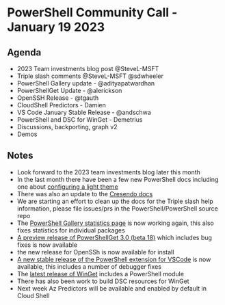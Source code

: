 # PowerShell Community Call - January 19 2023

## Agenda

- 2023 Team investments blog post @SteveL-MSFT
- Triple slash comments @SteveL-MSFT @sdwheeler
- PowerShell Gallery update - @adityapatwardhan
- PowerShellGet Update - @alerickson
- OpenSSH Release - @tgauth
- CloudShell Predictors - Damien
- VS Code January Stable Release - @andschwa
- PowerShell and DSC for WinGet - Demetrius
- Discussions, backporting, graph v2
- Demos

## Notes

- Look forward to the 2023 team investments blog later this month
- In the last month there have been a few new PowerShell docs including one about [configuring a light theme](https://learn.microsoft.com/en-us/powershell/scripting/learn/shell/using-light-theme?view=powershell-7.3)
- There was also an update to the [Cresendo docs](https://learn.microsoft.com/en-us/powershell/utility-modules/crescendo/overview?view=ps-modules)
- We are starting an effort to clean up the docs for the Triple slash help information, please file issues/prs in the PowerShell/PowerShell source repo
- The [PowerShell Gallery statistics page](https://www.powershellgallery.com/stats) is now working again, this also fixes statistics for individual packages
-  [A preview release of PowerShellGet 3.0 (beta 18)](https://devblogs.microsoft.com/powershell/powershellget-3-0-preview-18/) which includes bug fixes is now available
- the new release for OpenSSh is now available for install
- [A new stable release of the PowerShell extension for VSCode](https://devblogs.microsoft.com/powershell/powershell-extension-for-visual-studio-code-january-2023-update/) is now available, this includes a number of debugger fixes
- The [latest release of WinGet](https://github.com/microsoft/winget-cli/releases/tag/v1.4.10173) includes a PowerShell module
- There has also been work to build DSC resources for WinGet
- Next week Az Predictors will be available and enabled by default in Cloud Shell
